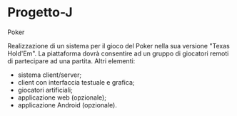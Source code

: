 # Progetto-J
Poker

Realizzazione di un sistema per il gioco del Poker nella sua versione "Texas Hold'Em". La piattaforma dovrà consentire ad un gruppo di giocatori remoti di partecipare ad una partita. Altri elementi:

- sistema client/server;
- client con interfaccia testuale e grafica;
- giocatori artificiali;
- applicazione web (opzionale);
- applicazione Android (opzionale).
